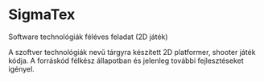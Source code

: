 # SigmaTex
Software technológiák féléves feladat (2D játék)

A szoftver technológiák nevű tárgyra készített 2D platformer, shooter játék kódja.
A forráskód félkész állapotban és jelenleg további fejlesztéseket igényel.

